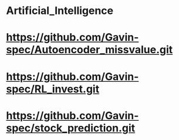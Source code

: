 # Artificial_Intelligence
# https://github.com/Gavin-spec/Autoencoder_missvalue.git
# https://github.com/Gavin-spec/RL_invest.git
# https://github.com/Gavin-spec/stock_prediction.git

